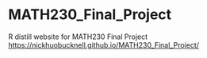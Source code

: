 # MATH230_Final_Project
R distill website for MATH230 Final Project
https://nickhuobucknell.github.io/MATH230_Final_Project/
